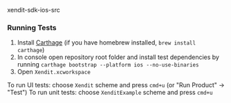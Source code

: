 xendit-sdk-ios-src

### Running Tests

1. Install [Carthage](https://github.com/Carthage/Carthage) (if you have homebrew installed, `brew install carthage`)
2. In console open repository root folder and install test dependencies by running `carthage bootstrap --platform ios --no-use-binaries`
3. Open `Xendit.xcworkspace`

To run UI tests: choose `Xendit` scheme and press `cmd+u` (or "Run Product" -> "Test")
To run unit tests: choose `XenditExample` scheme and press `cmd+u`
